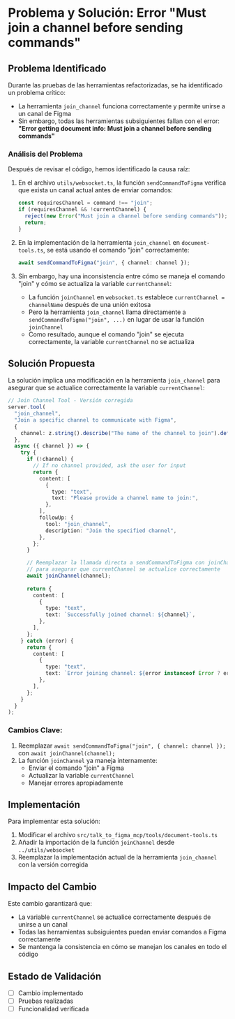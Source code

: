 # Problema y Solución: Error "Must join a channel before sending commands"

## Problema Identificado

Durante las pruebas de las herramientas refactorizadas, se ha identificado un problema crítico:

- La herramienta `join_channel` funciona correctamente y permite unirse a un canal de Figma
- Sin embargo, todas las herramientas subsiguientes fallan con el error: **"Error getting document info: Must join a channel before sending commands"**

### Análisis del Problema

Después de revisar el código, hemos identificado la causa raíz:

1. En el archivo `utils/websocket.ts`, la función `sendCommandToFigma` verifica que exista un canal actual antes de enviar comandos:
   ```typescript
   const requiresChannel = command !== "join";
   if (requiresChannel && !currentChannel) {
     reject(new Error("Must join a channel before sending commands"));
     return;
   }
   ```

2. En la implementación de la herramienta `join_channel` en `document-tools.ts`, se está usando el comando "join" correctamente:
   ```typescript
   await sendCommandToFigma("join", { channel: channel });
   ```

3. Sin embargo, hay una inconsistencia entre cómo se maneja el comando "join" y cómo se actualiza la variable `currentChannel`:

   - La función `joinChannel` en `websocket.ts` establece `currentChannel = channelName` después de una unión exitosa
   - Pero la herramienta `join_channel` llama directamente a `sendCommandToFigma("join", ...)` en lugar de usar la función `joinChannel`
   - Como resultado, aunque el comando "join" se ejecuta correctamente, la variable `currentChannel` no se actualiza

## Solución Propuesta

La solución implica una modificación en la herramienta `join_channel` para asegurar que se actualice correctamente la variable `currentChannel`:

```typescript
// Join Channel Tool - Versión corregida
server.tool(
  "join_channel",
  "Join a specific channel to communicate with Figma",
  {
    channel: z.string().describe("The name of the channel to join").default(""),
  },
  async ({ channel }) => {
    try {
      if (!channel) {
        // If no channel provided, ask the user for input
        return {
          content: [
            {
              type: "text",
              text: "Please provide a channel name to join:",
            },
          ],
          followUp: {
            tool: "join_channel",
            description: "Join the specified channel",
          },
        };
      }

      // Reemplazar la llamada directa a sendCommandToFigma con joinChannel
      // para asegurar que currentChannel se actualice correctamente
      await joinChannel(channel);
      
      return {
        content: [
          {
            type: "text",
            text: `Successfully joined channel: ${channel}`,
          },
        ],
      };
    } catch (error) {
      return {
        content: [
          {
            type: "text",
            text: `Error joining channel: ${error instanceof Error ? error.message : String(error)}`,
          },
        ],
      };
    }
  }
);
```

### Cambios Clave:

1. Reemplazar `await sendCommandToFigma("join", { channel: channel });` con `await joinChannel(channel);`
2. La función `joinChannel` ya maneja internamente:
   - Enviar el comando "join" a Figma
   - Actualizar la variable `currentChannel`
   - Manejar errores apropiadamente

## Implementación

Para implementar esta solución:

1. Modificar el archivo `src/talk_to_figma_mcp/tools/document-tools.ts`
2. Añadir la importación de la función `joinChannel` desde `../utils/websocket`
3. Reemplazar la implementación actual de la herramienta `join_channel` con la versión corregida

## Impacto del Cambio

Este cambio garantizará que:
- La variable `currentChannel` se actualice correctamente después de unirse a un canal
- Todas las herramientas subsiguientes puedan enviar comandos a Figma correctamente
- Se mantenga la consistencia en cómo se manejan los canales en todo el código

## Estado de Validación

- [ ] Cambio implementado
- [ ] Pruebas realizadas
- [ ] Funcionalidad verificada